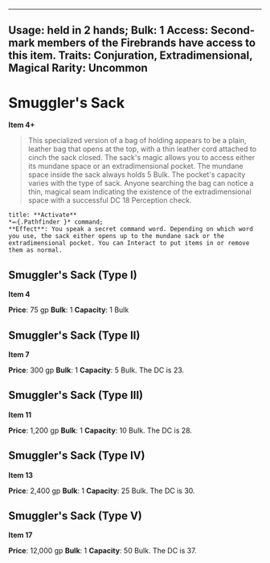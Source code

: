 
---
Usage: held in 2 hands;
Bulk: 1
Access: Second-mark members of the Firebrands have access to this item.
Traits: Conjuration, Extradimensional, Magical
Rarity: Uncommon
---

# Smuggler's Sack

**Item 4+**

> This specialized version of a bag of holding appears to be a plain, leather bag that opens at the top, with a thin leather cord attached to cinch the sack closed. The sack's magic allows you to access either its mundane space or an extradimensional pocket. The mundane space inside the sack always holds 5 Bulk. The pocket's capacity varies with the type of sack. Anyone searching the bag can notice a thin, magical seam indicating the existence of the extradimensional space with a successful DC 18 Perception check.

```ad-embed-ability
title: **Activate**
*⬻{.Pathfinder }* command; 
**Effect**: You speak a secret command word. Depending on which word you use, the sack either opens up to the mundane sack or the extradimensional pocket. You can Interact to put items in or remove them as normal.

```

## Smuggler's Sack (Type I)

**Item 4**

**Price**: 75 gp
**Bulk**: 1
**Capacity**: 1 Bulk

## Smuggler's Sack (Type II)

**Item 7**

**Price**: 300 gp
**Bulk**: 1
**Capacity**: 5 Bulk. The DC is 23.

## Smuggler's Sack (Type III)

**Item 11**

**Price**: 1,200 gp
**Bulk**: 1
**Capacity**: 10 Bulk. The DC is 28.

## Smuggler's Sack (Type IV)

**Item 13**

**Price**: 2,400 gp
**Bulk**: 1
**Capacity**: 25 Bulk. The DC is 30.

## Smuggler's Sack (Type V)

**Item 17**

**Price**: 12,000 gp
**Bulk**: 1
**Capacity**: 50 Bulk. The DC is 37.
